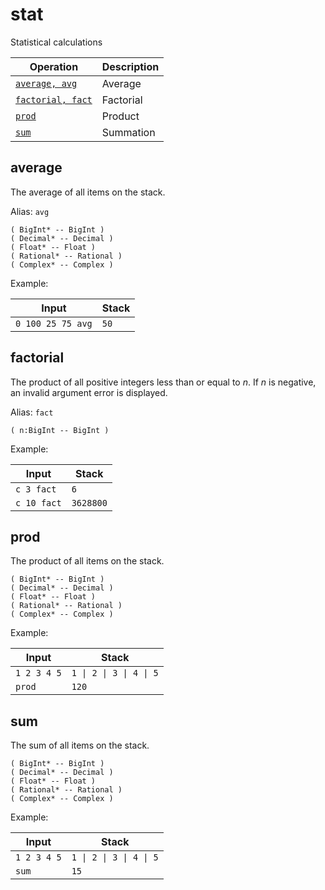 <!-- Document generated by "gen-doc"; DO NOT EDIT -->
# stat

Statistical calculations

| Operation                | Description
|--------------------------|---------------
| [`average, avg`](#average) | Average
| [`factorial, fact`](#factorial) | Factorial
| [`prod`](#prod)          | Product
| [`sum`](#sum)            | Summation


## average

The average of all items on the stack.

Alias: `avg`

```
( BigInt* -- BigInt )
( Decimal* -- Decimal )
( Float* -- Float )
( Rational* -- Rational )
( Complex* -- Complex )
```

Example:

<!-- test: average -->

| Input             | Stack
|-------------------|---------------
| `0 100 25 75 avg` | `50`

## factorial

The product of all positive integers less than or equal to *n*. If *n* is
negative, an invalid argument error is displayed.

Alias: `fact`

```
( n:BigInt -- BigInt )
```

Example:

<!-- test: factorial -->

| Input       | Stack
|-------------|---------------
| `c 3 fact ` | `6`
| `c 10 fact` | `3628800`

## prod

The product of all items on the stack.

```
( BigInt* -- BigInt )
( Decimal* -- Decimal )
( Float* -- Float )
( Rational* -- Rational )
( Complex* -- Complex )
```

Example:

<!-- test: prod -->

| Input       | Stack
|-------------|---------------
| `1 2 3 4 5` | `1 \| 2 \| 3 \| 4 \| 5`
| `prod     ` | `120`

## sum

The sum of all items on the stack.

```
( BigInt* -- BigInt )
( Decimal* -- Decimal )
( Float* -- Float )
( Rational* -- Rational )
( Complex* -- Complex )
```

Example:

<!-- test: sum -->

| Input       | Stack
|-------------|---------------
| `1 2 3 4 5` | `1 \| 2 \| 3 \| 4 \| 5`
| `sum      ` | `15`
